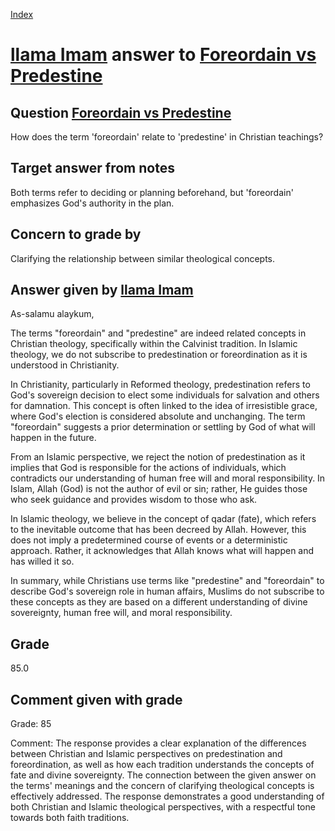 
[Index](../../index.md)
# [llama Imam](../../answering_models/llama_Imam.md) answer to [Foreordain vs Predestine](../../questions/Foreordain_vs_Predestine.md)

## Question [Foreordain vs Predestine](../../questions/Foreordain_vs_Predestine.md)
How does the term 'foreordain' relate to 'predestine' in Christian teachings?

## Target answer from notes
Both terms refer to deciding or planning beforehand, but 'foreordain' emphasizes God's authority in the plan.

## Concern to grade by
Clarifying the relationship between similar theological concepts.

## Answer given by [llama Imam](../../answering_models/llama_Imam.md)
As-salamu alaykum,

The terms "foreordain" and "predestine" are indeed related concepts in Christian theology, specifically within the Calvinist tradition. In Islamic theology, we do not subscribe to predestination or foreordination as it is understood in Christianity.

In Christianity, particularly in Reformed theology, predestination refers to God's sovereign decision to elect some individuals for salvation and others for damnation. This concept is often linked to the idea of irresistible grace, where God's election is considered absolute and unchanging. The term "foreordain" suggests a prior determination or settling by God of what will happen in the future.

From an Islamic perspective, we reject the notion of predestination as it implies that God is responsible for the actions of individuals, which contradicts our understanding of human free will and moral responsibility. In Islam, Allah (God) is not the author of evil or sin; rather, He guides those who seek guidance and provides wisdom to those who ask.

In Islamic theology, we believe in the concept of qadar (fate), which refers to the inevitable outcome that has been decreed by Allah. However, this does not imply a predetermined course of events or a deterministic approach. Rather, it acknowledges that Allah knows what will happen and has willed it so.

In summary, while Christians use terms like "predestine" and "foreordain" to describe God's sovereign role in human affairs, Muslims do not subscribe to these concepts as they are based on a different understanding of divine sovereignty, human free will, and moral responsibility.

## Grade
85.0

## Comment given with grade
Grade: 85

Comment: The response provides a clear explanation of the differences between Christian and Islamic perspectives on predestination and foreordination, as well as how each tradition understands the concepts of fate and divine sovereignty. The connection between the given answer on the terms' meanings and the concern of clarifying theological concepts is effectively addressed. The response demonstrates a good understanding of both Christian and Islamic theological perspectives, with a respectful tone towards both faith traditions.
